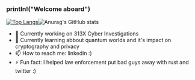 ### println!("Welcome aboard")
[![Top Langs](https://github-readme-stats.vercel.app/api/top-langs/?username=anuraghazra&layout=compact)](https://github.com/anuraghazra/github-readme-stats)![Anurag's GitHub stats](https://github-readme-stats.vercel.app/api?username=dalmoveras&hide=contribs,prs)

- 🔭 Currently working on 313X Cyber Investigations
- 🌱 Currently learning abbout quantum worlds and it's impact on cryptography and privacy
- 📫 How to reach me: linkedin :)
- ⚡ Fun fact: I helped law enforcement put bad guys away with rust and twitter :)

